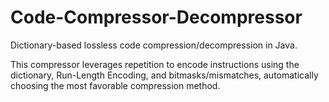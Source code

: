 # Code-Compressor-Decompressor
Dictionary-based lossless code compression/decompression in Java.

This compressor leverages repetition to encode instructions using the dictionary, Run-Length Encoding, and bitmasks/mismatches, automatically choosing the most favorable compression method.

